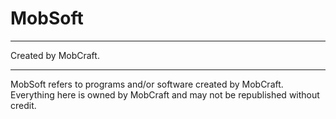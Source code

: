 # MobSoft
_______________
Created by MobCraft.  
_______________
MobSoft refers to programs and/or software created by MobCraft.
Everything here is owned by MobCraft and may not be republished without credit.

